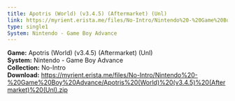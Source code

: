 ```yaml
---
title: Apotris (World) (v3.4.5) (Aftermarket) (Unl)
link: https://myrient.erista.me/files/No-Intro/Nintendo%20-%20Game%20Boy%20Advance/Apotris%20(World)%20(v3.4.5)%20(Aftermarket)%20(Unl).zip
type: single1
System: Nintendo - Game Boy Advance
---
```

<b>Game:</b> Apotris (World) (v3.4.5) (Aftermarket) (Unl)<br>
<b>System:</b> Nintendo - Game Boy Advance<br>
<b>Collection:</b> No-Intro<br>
<b>Download:</b> https://myrient.erista.me/files/No-Intro/Nintendo%20-%20Game%20Boy%20Advance/Apotris%20(World)%20(v3.4.5)%20(Aftermarket)%20(Unl).zip